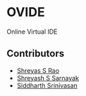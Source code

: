 # OVIDE
Online Virtual IDE

## Contributors

- [Shreyas S Rao](https://github.com/s-s-rao)
- [Shreyash S Sarnayak](https://github.com/shreyash14s)
- [Siddharth Srinivasan](https://github.com/siddharths2710)
